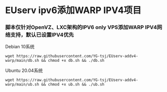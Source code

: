 # EUserv ipv6添加WARP IPV4项目

### 脚本仅针对OpenVZ、LXC架构的IPV6 only VPS添加WARP IPV4网络支持，默认已设置IPV4优先

Debian 10系统
```
wget https://raw.githubusercontent.com/YG-tsj/EUserv-addv4-warp/main/db.sh && chmod +x db.sh && ./db.sh
```

Ubuntu 20.04系统
```
wget https://raw.githubusercontent.com/YG-tsj/EUserv-addv4-warp/main/ub.sh && chmod +x ub.sh && ./ub.sh
```
